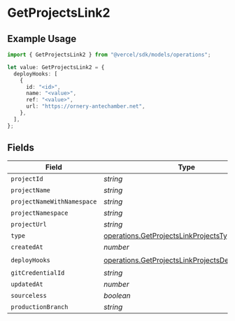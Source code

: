 # GetProjectsLink2

## Example Usage

```typescript
import { GetProjectsLink2 } from "@vercel/sdk/models/operations";

let value: GetProjectsLink2 = {
  deployHooks: [
    {
      id: "<id>",
      name: "<value>",
      ref: "<value>",
      url: "https://ornery-antechamber.net",
    },
  ],
};
```

## Fields

| Field                                                                                                            | Type                                                                                                             | Required                                                                                                         | Description                                                                                                      |
| ---------------------------------------------------------------------------------------------------------------- | ---------------------------------------------------------------------------------------------------------------- | ---------------------------------------------------------------------------------------------------------------- | ---------------------------------------------------------------------------------------------------------------- |
| `projectId`                                                                                                      | *string*                                                                                                         | :heavy_minus_sign:                                                                                               | N/A                                                                                                              |
| `projectName`                                                                                                    | *string*                                                                                                         | :heavy_minus_sign:                                                                                               | N/A                                                                                                              |
| `projectNameWithNamespace`                                                                                       | *string*                                                                                                         | :heavy_minus_sign:                                                                                               | N/A                                                                                                              |
| `projectNamespace`                                                                                               | *string*                                                                                                         | :heavy_minus_sign:                                                                                               | N/A                                                                                                              |
| `projectUrl`                                                                                                     | *string*                                                                                                         | :heavy_minus_sign:                                                                                               | N/A                                                                                                              |
| `type`                                                                                                           | [operations.GetProjectsLinkProjectsType](../../models/operations/getprojectslinkprojectstype.md)                 | :heavy_minus_sign:                                                                                               | N/A                                                                                                              |
| `createdAt`                                                                                                      | *number*                                                                                                         | :heavy_minus_sign:                                                                                               | N/A                                                                                                              |
| `deployHooks`                                                                                                    | [operations.GetProjectsLinkProjectsDeployHooks](../../models/operations/getprojectslinkprojectsdeployhooks.md)[] | :heavy_check_mark:                                                                                               | N/A                                                                                                              |
| `gitCredentialId`                                                                                                | *string*                                                                                                         | :heavy_minus_sign:                                                                                               | N/A                                                                                                              |
| `updatedAt`                                                                                                      | *number*                                                                                                         | :heavy_minus_sign:                                                                                               | N/A                                                                                                              |
| `sourceless`                                                                                                     | *boolean*                                                                                                        | :heavy_minus_sign:                                                                                               | N/A                                                                                                              |
| `productionBranch`                                                                                               | *string*                                                                                                         | :heavy_minus_sign:                                                                                               | N/A                                                                                                              |